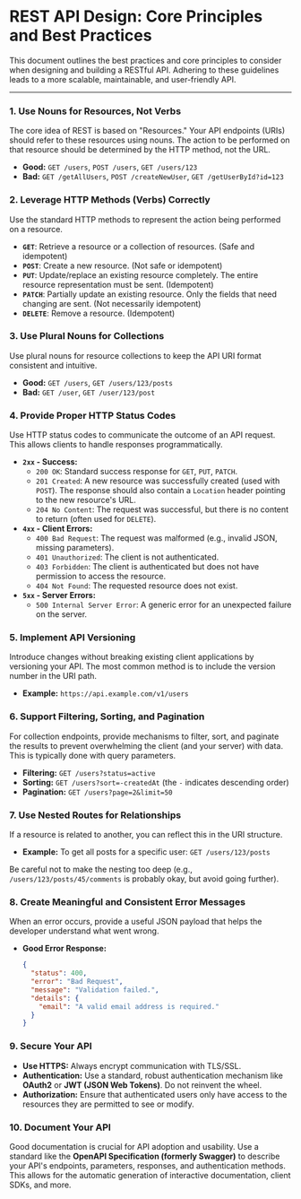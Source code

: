 # REST API Design: Core Principles and Best Practices

This document outlines the best practices and core principles to consider when designing and building a RESTful API. Adhering to these guidelines leads to a more scalable, maintainable, and user-friendly API.

---

### 1. Use Nouns for Resources, Not Verbs
The core idea of REST is based on "Resources." Your API endpoints (URIs) should refer to these resources using nouns. The action to be performed on that resource should be determined by the HTTP method, not the URL.

- **Good:** `GET /users`, `POST /users`, `GET /users/123`
- **Bad:** `GET /getAllUsers`, `POST /createNewUser`, `GET /getUserById?id=123`

### 2. Leverage HTTP Methods (Verbs) Correctly
Use the standard HTTP methods to represent the action being performed on a resource.

- **`GET`**: Retrieve a resource or a collection of resources. (Safe and idempotent)
- **`POST`**: Create a new resource. (Not safe or idempotent)
- **`PUT`**: Update/replace an existing resource completely. The entire resource representation must be sent. (Idempotent)
- **`PATCH`**: Partially update an existing resource. Only the fields that need changing are sent. (Not necessarily idempotent)
- **`DELETE`**: Remove a resource. (Idempotent)

### 3. Use Plural Nouns for Collections
Use plural nouns for resource collections to keep the API URI format consistent and intuitive.

- **Good:** `GET /users`, `GET /users/123/posts`
- **Bad:** `GET /user`, `GET /user/123/post`

### 4. Provide Proper HTTP Status Codes
Use HTTP status codes to communicate the outcome of an API request. This allows clients to handle responses programmatically.

- **`2xx` - Success:**
  - `200 OK`: Standard success response for `GET`, `PUT`, `PATCH`.
  - `201 Created`: A new resource was successfully created (used with `POST`). The response should also contain a `Location` header pointing to the new resource's URL.
  - `204 No Content`: The request was successful, but there is no content to return (often used for `DELETE`).
- **`4xx` - Client Errors:**
  - `400 Bad Request`: The request was malformed (e.g., invalid JSON, missing parameters).
  - `401 Unauthorized`: The client is not authenticated.
  - `403 Forbidden`: The client is authenticated but does not have permission to access the resource.
  - `404 Not Found`: The requested resource does not exist.
- **`5xx` - Server Errors:**
  - `500 Internal Server Error`: A generic error for an unexpected failure on the server.

### 5. Implement API Versioning
Introduce changes without breaking existing client applications by versioning your API. The most common method is to include the version number in the URI path.

- **Example:** `https://api.example.com/v1/users`

### 6. Support Filtering, Sorting, and Pagination
For collection endpoints, provide mechanisms to filter, sort, and paginate the results to prevent overwhelming the client (and your server) with data. This is typically done with query parameters.

- **Filtering:** `GET /users?status=active`
- **Sorting:** `GET /users?sort=-createdAt` (the `-` indicates descending order)
- **Pagination:** `GET /users?page=2&limit=50`

### 7. Use Nested Routes for Relationships
If a resource is related to another, you can reflect this in the URI structure.

- **Example:** To get all posts for a specific user: `GET /users/123/posts`

Be careful not to make the nesting too deep (e.g., `/users/123/posts/45/comments` is probably okay, but avoid going further).

### 8. Create Meaningful and Consistent Error Messages
When an error occurs, provide a useful JSON payload that helps the developer understand what went wrong.

- **Good Error Response:**
  ```json
  {
    "status": 400,
    "error": "Bad Request",
    "message": "Validation failed.",
    "details": {
      "email": "A valid email address is required."
    }
  }
  ```

### 9. Secure Your API
- **Use HTTPS:** Always encrypt communication with TLS/SSL.
- **Authentication:** Use a standard, robust authentication mechanism like **OAuth2** or **JWT (JSON Web Tokens)**. Do not reinvent the wheel.
- **Authorization:** Ensure that authenticated users only have access to the resources they are permitted to see or modify.

### 10. Document Your API
Good documentation is crucial for API adoption and usability. Use a standard like the **OpenAPI Specification (formerly Swagger)** to describe your API's endpoints, parameters, responses, and authentication methods. This allows for the automatic generation of interactive documentation, client SDKs, and more.
